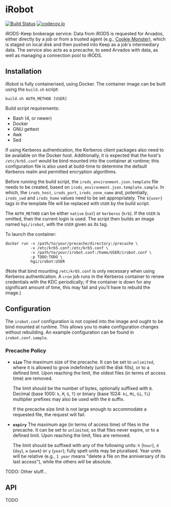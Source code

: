 # iRobot

<!-- TODO Change to master branch on release -->
[![Build Status](https://travis-ci.org/wtsi-hgi/irobot.svg?branch=develop)](https://travis-ci.org/wtsi-hgi/irobot)
[![codecov.io](https://codecov.io/github/wtsi-hgi/irobot/coverage.svg?branch=develop)](https://codecov.io/github/wtsi-hgi/irobot?branch=develop)

iRODS-Keep brokerage service: Data from iRODS is requested for Arvados,
either directly by a job or from a trusted agent (e.g., [Cookie
Monster](https://github.com/wtsi-hgi/cookie-monster)), which is staged
on local disk and then pushed into Keep as a job's intermediary data.
The service also acts as a precache, to seed Arvados with data, as well
as managing a connection pool to iRODS.

## Installation

iRobot is fully containerised, using Docker. The container image can be
built using the `build.sh` script:

    build.sh AUTH_METHOD [USER] 

Build script requirements:

* Bash (4, or newer)
* Docker
* GNU gettext
* Awk
* Sed

If using Kerberos authentication, the Kerberos client packages also need
to be available on the Docker host. Additionally, it is expected that
the host's `/etc/krb5.conf` would be bind mounted into the container at
runtime; this configuration file is also used at build-time to determine
the default Kerberos realm and permitted encryption algorithms.

Before running the build script, the `irods_environment.json.template`
file needs to be created, based on `irods_environment.json.template.sample`.
In which, the `irods_host`, `irods_port`, `irods_zone_name` and,
potentially, `irods_cwd` and `irods_home` values need to be set
appropriately. The `${user}` tags in the template file will be replaced
with `USER` by the build script.

The `AUTH_METHOD` can be either `native` (`nat`) or `kerberos` (`krb`).
If the `USER` is omitted, then the current login is used. The script
then builds an image named `hgi/irobot`, with the `USER` given as its
tag.

To launch the container:

    docker run -v /path/to/your/precache/directory:/precache \
               -v /etc/krb5.conf:/etc/krb5.conf \
               -v /path/to/your/irobot.conf:/home/USER/irobot.conf \
               -p TODO:TODO \
               hgi/irobot:USER

(Note that bind mounting `/etc/krb5.conf` is only necessary when using
Kerberos authentication. A `cron` job runs in the Kerberos container to
renew credentials with the KDC periodically; if the container is down
for any significant amount of time, this may fail and you'll have to
rebuild the image.)

## Configuration

The `irobot.conf` configuration is not copied into the image and ought
to be bind mounted at runtime. This allows you to make configuration
changes without rebuilding. An example configuration can be found in
`irobot.conf.sample`.

### Precache Policy

* **`size`** The maximum size of the precache. It can be set to
  `unlimited`, where it is allowed to grow indefinitely (until the disk
  fills), or to a defined limit. Upon reaching the limit, the oldest
  files (in terms of access time) are removed.

  The limit should be the number of bytes, optionally suffixed with `B`.
  Decimal (base 1000: `k`, `M`, `G`, `T`) or binary (base 1024: `ki`,
  `Mi`, `Gi`, `Ti`) multiplier prefixes may also be used with the `B`
  suffix.

  If the precache size limit is not large enough to accommodate a
  requested file, the request will fail.

* **`expiry`** The maximum age (in terms of access time) of files in the
  precache. It can be set to `unlimited`, so that files never expire, or
  to a defined limit. Upon reaching the limit, files are removed.

  The limit should be suffixed with any of the following units: `h`
  (`hour`), `d` (`day`), `w` (`week`) or `y` (`year`); fully spelt units
  may be pluralised. Year units will be relative (e.g., `1 year` means
  "delete a file on the anniversary of its last access"), while the
  others will be absolute.

TODO: Other stuff...

## API

TODO
